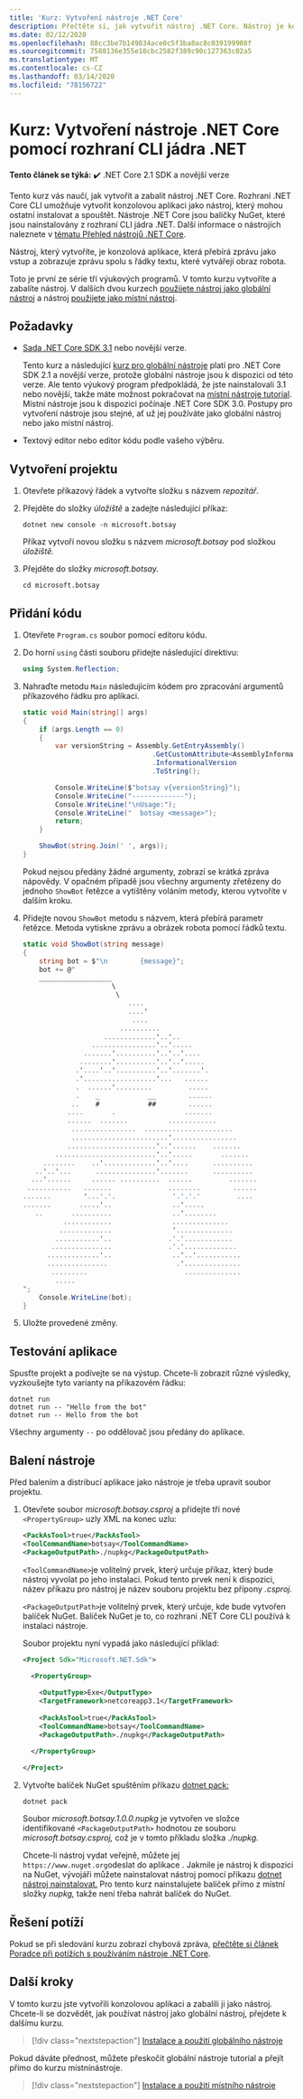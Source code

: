 ```yaml
---
title: 'Kurz: Vytvoření nástroje .NET Core'
description: Přečtěte si, jak vytvořit nástroj .NET Core. Nástroj je konzolová aplikace, která je nainstalována pomocí rozhraní CLI jádra .NET.
ms.date: 02/12/2020
ms.openlocfilehash: 88cc3be7b149834ace0c5f3ba8ac8c039199908f
ms.sourcegitcommit: 7588136e355e10cbc2582f389c90c127363c02a5
ms.translationtype: MT
ms.contentlocale: cs-CZ
ms.lasthandoff: 03/14/2020
ms.locfileid: "78156722"
---
```

# <a name="tutorial-create-a-net-core-tool-using-the-net-core-cli"></a>Kurz: Vytvoření nástroje .NET Core pomocí rozhraní CLI jádra .NET

**Tento článek se týká:** ✔️ .NET Core 2.1 SDK a novější verze

Tento kurz vás naučí, jak vytvořit a zabalit nástroj .NET Core. Rozhraní .NET Core CLI umožňuje vytvořit konzolovou aplikaci jako nástroj, který mohou ostatní instalovat a spouštět. Nástroje .NET Core jsou balíčky NuGet, které jsou nainstalovány z rozhraní CLI jádra .NET. Další informace o nástrojích naleznete v [tématu Přehled nástrojů .NET Core](global-tools.md).

Nástroj, který vytvoříte, je konzolová aplikace, která přebírá zprávu jako vstup a zobrazuje zprávu spolu s řádky textu, které vytvářejí obraz robota.

Toto je první ze série tří výukových programů. V tomto kurzu vytvoříte a zabalíte nástroj. V dalších dvou kurzech [použijete nástroj jako globální nástroj](global-tools-how-to-use.md) a nástroj [použijete jako místní nástroj](local-tools-how-to-use.md).

## <a name="prerequisites"></a>Požadavky

- [Sada .NET Core SDK 3.1](https://dotnet.microsoft.com/download) nebo novější verze.

  Tento kurz a následující [kurz pro globální nástroje](global-tools-how-to-use.md) platí pro .NET Core SDK 2.1 a novější verze, protože globální nástroje jsou k dispozici od této verze. Ale tento výukový program předpokládá, že jste nainstalovali 3.1 nebo novější, takže máte možnost pokračovat na [místní nástroje tutorial](local-tools-how-to-use.md). Místní nástroje jsou k dispozici počínaje .NET Core SDK 3.0. Postupy pro vytvoření nástroje jsou stejné, ať už jej používáte jako globální nástroj nebo jako místní nástroj.
  
- Textový editor nebo editor kódu podle vašeho výběru.

## <a name="create-a-project"></a>Vytvoření projektu

1. Otevřete příkazový řádek a vytvořte složku s názvem *repozitář*.

1. Přejděte do složky *úložiště* a zadejte následující příkaz:

   ```dotnetcli
   dotnet new console -n microsoft.botsay
   ```

   Příkaz vytvoří novou složku s názvem *microsoft.botsay* pod složkou *úložiště.*

1. Přejděte do složky *microsoft.botsay.*

   ```console
   cd microsoft.botsay
   ```

## <a name="add-the-code"></a>Přidání kódu

1. Otevřete `Program.cs` soubor pomocí editoru kódu.

1. Do horní `using` části souboru přidejte následující direktivu:

   ```csharp
   using System.Reflection;
   ```

1. Nahraďte metodu `Main` následujícím kódem pro zpracování argumentů příkazového řádku pro aplikaci.

   ```csharp
   static void Main(string[] args)
   {
       if (args.Length == 0)
       {
           var versionString = Assembly.GetEntryAssembly()
                                   .GetCustomAttribute<AssemblyInformationalVersionAttribute>()
                                   .InformationalVersion
                                   .ToString();

           Console.WriteLine($"botsay v{versionString}");
           Console.WriteLine("-------------");
           Console.WriteLine("\nUsage:");
           Console.WriteLine("  botsay <message>");
           return;
       }

       ShowBot(string.Join(' ', args));
   }
   ```

   Pokud nejsou předány žádné argumenty, zobrazí se krátká zpráva nápovědy. V opačném případě jsou všechny argumenty zřetězeny do jednoho `ShowBot` řetězce a vytištěny voláním metody, kterou vytvoříte v dalším kroku.

1. Přidejte novou `ShowBot` metodu s názvem, která přebírá parametr řetězce. Metoda vytiskne zprávu a obrázek robota pomocí řádků textu.

   ```csharp
   static void ShowBot(string message)
   {
       string bot = $"\n        {message}";
       bot += @"
       __________________
                         \
                          \
                             ....
                             ....'
                              ....
                           ..........
                       .............'..'..
                    ................'..'.....
                  .......'..........'..'..'....
                 ........'..........'..'..'.....
                .'....'..'..........'..'.......'.
                .'..................'...   ......
                .  ......'.........         .....
                .    _            __        ......
               ..    #            ##        ......
              ....       .                 .......
              ......  .......          ............
               ................  ......................
               ........................'................
              ......................'..'......    .......
           .........................'..'.....       .......
        ........    ..'.............'..'....      ..........
      ..'..'...      ...............'.......      ..........
     ...'......     ...... ..........  ......         .......
    ...........   .......              ........        ......
   .......        '...'.'.              '.'.'.'         ....
   .......       .....'..               ..'.....
      ..       ..........               ..'........
             ............               ..............
            .............               '..............
           ...........'..              .'.'............
          ...............              .'.'.............
         .............'..               ..'..'...........
         ...............                 .'..............
          .........                        ..............
           .....
   ";
       Console.WriteLine(bot);
   }
   ```

1. Uložte provedené změny.

## <a name="test-the-application"></a>Testování aplikace

Spusťte projekt a podívejte se na výstup. Chcete-li zobrazit různé výsledky, vyzkoušejte tyto varianty na příkazovém řádku:

```dotnetcli
dotnet run
dotnet run -- "Hello from the bot"
dotnet run -- Hello from the bot
```

Všechny argumenty `--` po oddělovač jsou předány do aplikace.

## <a name="package-the-tool"></a>Balení nástroje

Před balením a distribucí aplikace jako nástroje je třeba upravit soubor projektu.

1. Otevřete soubor *microsoft.botsay.csproj* a přidejte tři nové `<PropertyGroup>` uzly XML na konec uzlu:

   ```xml
   <PackAsTool>true</PackAsTool>
   <ToolCommandName>botsay</ToolCommandName>
   <PackageOutputPath>./nupkg</PackageOutputPath>
   ```

   `<ToolCommandName>`je volitelný prvek, který určuje příkaz, který bude nástroj vyvolat po jeho instalaci. Pokud tento prvek není k dispozici, název příkazu pro nástroj je název souboru projektu bez přípony *.csproj.*

   `<PackageOutputPath>`je volitelný prvek, který určuje, kde bude vytvořen balíček NuGet. Balíček NuGet je to, co rozhraní .NET Core CLI používá k instalaci nástroje.

   Soubor projektu nyní vypadá jako následující příklad:

   ```xml
   <Project Sdk="Microsoft.NET.Sdk">
  
     <PropertyGroup>

       <OutputType>Exe</OutputType>
       <TargetFramework>netcoreapp3.1</TargetFramework>
  
       <PackAsTool>true</PackAsTool>
       <ToolCommandName>botsay</ToolCommandName>
       <PackageOutputPath>./nupkg</PackageOutputPath>
  
     </PropertyGroup>

   </Project>
   ```

1. Vytvořte balíček NuGet spuštěním příkazu [dotnet pack:](dotnet-pack.md)

   ```dotnetcli
   dotnet pack
   ```

   Soubor *microsoft.botsay.1.0.0.nupkg* je vytvořen ve složce identifikované `<PackageOutputPath>` hodnotou ze souboru *microsoft.botsay.csproj,* což je v tomto příkladu složka *./nupkg.*
  
   Chcete-li nástroj vydat veřejně, můžete jej `https://www.nuget.org`odeslat do aplikace . Jakmile je nástroj k dispozici na NuGet, vývojáři můžete nainstalovat nástroj pomocí příkazu [dotnet nástroj nainstalovat.](dotnet-tool-install.md) Pro tento kurz nainstalujete balíček přímo z místní složky *nupkg,* takže není třeba nahrát balíček do NuGet.

## <a name="troubleshoot"></a>Řešení potíží

Pokud se při sledování kurzu zobrazí chybová zpráva, [přečtěte si článek Poradce při potížích s používáním nástroje .NET Core](troubleshoot-usage-issues.md).

## <a name="next-steps"></a>Další kroky

V tomto kurzu jste vytvořili konzolovou aplikaci a zabalili ji jako nástroj. Chcete-li se dozvědět, jak používat nástroj jako globální nástroj, přejdete k dalšímu kurzu.

> [!div class="nextstepaction"]
> [Instalace a použití globálního nástroje](global-tools-how-to-use.md)

Pokud dáváte přednost, můžete přeskočit globální nástroje tutorial a přejít přímo do kurzu místnínástroje.

> [!div class="nextstepaction"]
> [Instalace a použití místního nástroje](local-tools-how-to-use.md)
